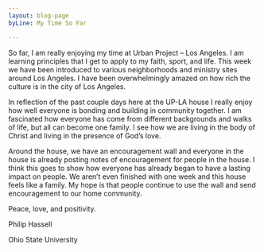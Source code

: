 ```yaml
---
layout: blog-page
byLine: My Time So Far

---
```

So far, I am really enjoying my time at Urban Project – Los Angeles. I am learning principles that I get to apply to my faith, sport, and life. This week we have been introduced to various neighborhoods and ministry sites around Los Angeles. I have been overwhelmingly amazed on how rich the culture is in the city of Los Angeles.

In reflection of the past couple days here at the UP-LA house I really enjoy how well everyone is bonding and building in community together. I am fascinated how everyone has come from different backgrounds and walks of life, but all can become one family. I see how we are living in the body of Christ and living in the presence of God’s love.

Around the house, we have an encouragement wall and everyone in the house is already posting notes of encouragement for people in the house. I think this goes to show how everyone has already began to have a lasting impact on people. We aren’t even finished with one week and this house feels like a family. My hope is that people continue to use the wall and send encouragement to our home community.

Peace, love, and positivity.

Philip Hassell

Ohio State University 